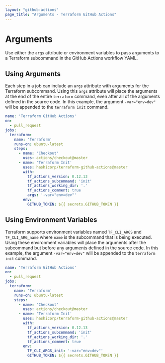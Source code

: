 ```yaml
---
layout: "github-actions"
page_title: "Arguments - Terraform GitHub Actions"
---
```


# Arguments

Use either the `args` attribute or environment variables to pass arguments to a Terraform subcommand in the GitHub Actions workflow YAML.

## Using Arguments

Each step in a job can include an `args` attribute with arguments for the Terraform subcommand. Using this `args` attribute will place the arguments at the end of the entire `terraform` command, even after all of the arguments defined in the source code. In this example, the argument `-var="env=dev"` will be appended to the `terraform init` command.

```yaml
name: 'Terraform GitHub Actions'
on:
  - pull_request
jobs:
  terraform:
    name: 'Terraform'
    runs-on: ubuntu-latest
    steps:
      - name: 'Checkout'
        uses: actions/checkout@master
      - name: 'Terraform Init'
        uses: hashicorp/terraform-github-actions@master
        with:
          tf_actions_version: 0.12.13
          tf_actions_subcommand: 'init'
          tf_actions_working_dir: '.'
          tf_actions_comment: true
          args: '-var="env=dev"'
        env:
          GITHUB_TOKEN: ${{ secrets.GITHUB_TOKEN }}
```


## Using Environment Variables

Terraform supports environment variables named `TF_CLI_ARGS` and `TF_CLI_ARG_name` where `name` is the subcommand that is being executed. Using these environment variables will place the arguments after the subcommand but before any arguments defined in the source code. In this example, the argument `-var="env=dev"` will be appended to the `terraform init` command.

```yaml
name: 'Terraform GitHub Actions'
on:
  - pull_request
jobs:
  terraform:
    name: 'Terraform'
    runs-on: ubuntu-latest
    steps:
      - name: 'Checkout'
        uses: actions/checkout@master
      - name: 'Terraform Init'
        uses: hashicorp/terraform-github-actions@master
        with:
          tf_actions_version: 0.12.13
          tf_actions_subcommand: 'init'
          tf_actions_working_dir: '.'
          tf_actions_comment: true
        env:
          TF_CLI_ARGS_init: '-var="env=dev"'
          GITHUB_TOKEN: ${{ secrets.GITHUB_TOKEN }}
```
